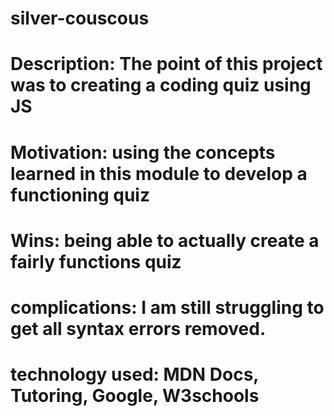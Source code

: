 # silver-couscous
# Description:  The point of this project was to creating a coding quiz using JS
# Motivation: using the concepts learned in this module to develop a functioning quiz
# Wins: being able to actually create a fairly functions quiz
# complications: I am still struggling to get all syntax errors removed. 
# technology used: MDN Docs, Tutoring, Google, W3schools